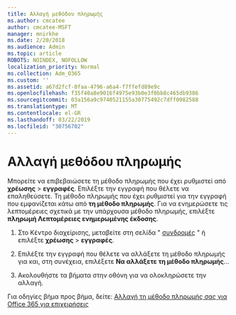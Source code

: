 ```yaml
---
title: Αλλαγή μεθόδου πληρωμής
ms.author: cmcatee
author: cmcatee-MSFT
manager: mnirkhe
ms.date: 2/20/2018
ms.audience: Admin
ms.topic: article
ROBOTS: NOINDEX, NOFOLLOW
localization_priority: Normal
ms.collection: Adm_O365
ms.custom: ''
ms.assetid: a67d2fcf-0faa-4796-a6a4-f7ffefd89e9c
ms.openlocfilehash: f35f40a8e9016f4975e93b0e3f0bb8c465db9386
ms.sourcegitcommit: 03a156a9c9740521155a30775492c7dff0982588
ms.translationtype: MT
ms.contentlocale: el-GR
ms.lasthandoff: 03/22/2019
ms.locfileid: "30756702"
---
```

# <a name="change-payment-method"></a>Αλλαγή μεθόδου πληρωμής

Μπορείτε να επιβεβαιώσετε τη μέθοδο πληρωμής που έχει ρυθμιστεί από **χρέωσης** \> **εγγραφές**. Επιλέξτε την εγγραφή που θέλετε να επαληθεύσετε. Τη μέθοδο πληρωμής που έχει ρυθμιστεί για την εγγραφή που εμφανίζεται κάτω από **τη μέθοδο πληρωμής**. Για να ενημερώσετε τις λεπτομέρειες σχετικά με την υπάρχουσα μέθοδο πληρωμής, επιλέξτε **πληρωμή Λεπτομέρειες ενημερωμένης έκδοσης**.
  
1. Στο Κέντρο διαχείρισης, μεταβείτε στη σελίδα " [συνδρομές](https://go.microsoft.com/fwlink/p/?linkid=842054) " ή επιλέξτε **χρέωσης** \> **εγγραφές**.
    
2. Επιλέξτε την εγγραφή που θέλετε να αλλάξετε τη μέθοδο πληρωμής για και, στη συνέχεια, επιλέξετε **Να αλλάξετε τη μέθοδο πληρωμής**...
    
3. Ακολουθήστε τα βήματα στην οθόνη για να ολοκληρώσετε την αλλαγή.
    
Για οδηγίες βήμα προς βήμα, δείτε: [Αλλαγή τη μέθοδο πληρωμής σας για Office 365 για επιχειρήσεις](https://support.office.com/article/8652f539-3123-4a8f-b9bd-6aa2f0e0372d)
  

